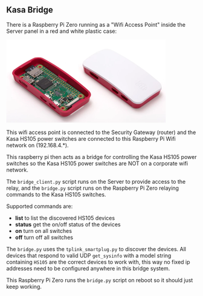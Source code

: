 ## Kasa Bridge

There is a Raspberry Pi Zero running as a "Wifi Access Point" inside the Server panel in a red and white plastic case:

![image](photo.png)

This wifi access point is connected to the Security Gateway (router)
and the Kasa HS105 power switches are connected to this Raspberry Pi
Wifi network on (192.168.4.*).

This raspberry pi then acts as a bridge for controlling the
Kasa HS105 power switches so the Kasa HS105 power switches are NOT
on a corporate wifi network.

The `bridge_client.py` script runs on the Server to provide access
to the relay, and the `bridge.py` script runs on the Raspberry Pi Zero
relaying commands to the Kasa HS105 switches.

Supported commands are:
- **list** to list the discovered HS105 devices
- **status** get the on/off status of the devices
- **on** turn on all switches
- **off** turn off all switches

The `bridge.py` uses the `tplink_smartplug.py` to discover the devices.
All devices that respond to valid UDP `get_sysinfo` with a model string containing `HS105` are the
correct devices to work with, this way no fixed ip addresses
need to be configured anywhere in this bridge system.

This Raspberry Pi Zero runs the `bridge.py` script on reboot so it should
just keep working.